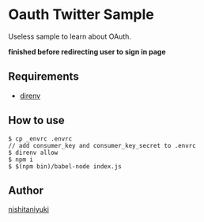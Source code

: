 # Oauth Twitter Sample

Useless sample to learn about OAuth.

**finished before redirecting user to sign in page**

## Requirements

* [direnv](https://github.com/direnv/direnv)

## How to use

```
$ cp _envrc .envrc
// add consumer_key and consumer_key_secret to .envrc
$ direnv allow
$ npm i
$ $(npm bin)/babel-node index.js
```

## Author

[nishitaniyuki](https://github.com/nishitaniyuki)
